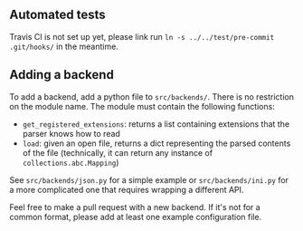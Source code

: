 ## Automated tests

Travis CI is not set up yet, please link run `ln -s ../../test/pre-commit .git/hooks/` in the meantime.

## Adding a backend

To add a backend, add a python file to `src/backends/`.
There is no restriction on the module name.
The module must contain the following functions:

- `get_registered_extensions`: returns a list containing extensions that the parser knows how to read
- `load`: given an open file, returns a dict representing the parsed contents of the file (technically, it can return any instance of `collections.abc.Mapping`)

See `src/backends/json.py` for a simple example or `src/backends/ini.py` for a
more complicated one that requires wrapping a different API.

Feel free to make a pull request with a new backend.
If it's not for a common format, please add at least one example configuration file.
